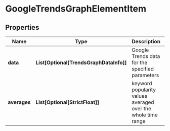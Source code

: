 # GoogleTrendsGraphElementItem


## Properties

| Name | Type | Description | Notes |
|------------ | ------------- | ------------- | -------------|
**data** | **List[Optional[TrendsGraphDataInfo]]** | Google Trends data for the specified parameters |[optional]|
**averages** | **List[Optional[StrictFloat]]** | keyword popularity values averaged over the whole time range |[optional]|